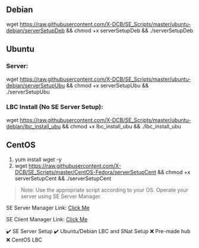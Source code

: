 ## Debian
wget https://raw.githubusercontent.com/X-DCB/SE_Scripts/master/ubuntu-debian/serverSetupDeb && chmod +x serverSetupDeb && ./serverSetupDeb

## Ubuntu
### Server:
wget https://raw.githubusercontent.com/X-DCB/SE_Scripts/master/ubuntu-debian/serverSetupUbu && chmod +x serverSetupUbu && ./serverSetupUbu
### LBC Install (No SE Server Setup):
wget https://raw.githubusercontent.com/X-DCB/SE_Scripts/master/ubuntu-debian/lbc_install_ubu && chmod +x lbc_install_ubu && ./lbc_install_ubu

## CentOS
1. yum install wget -y
2. wget https://raw.githubusercontent.com/X-DCB/SE_Scripts/master/CentOS-Fedora/serverSetupCent && chmod +x serverSetupCent && ./serverSetupCent



> Note: Use the appropriate script according to your OS. Operate your server using SE Server Manager.

SE Server Manager Link: [Click Me](http://www.softether-download.com/files/softether/v4.27-9668-beta-2018.05.29-tree/Windows/SoftEther_VPN_Server_and_VPN_Bridge/softether-vpnserver_vpnbridge-v4.27-9668-beta-2018.05.29-windows-x86_x64-intel.exe)

SE Client Manager Link: [Click Me](http://www.softether-download.com/files/softether/v4.27-9668-beta-2018.05.29-tree/Windows/SoftEther_VPN_Client/softether-vpnclient-v4.27-9668-beta-2018.05.29-windows-x86_x64-intel.exe)


:heavy_check_mark: SE Server Setup
:heavy_check_mark: Ubuntu/Debian LBC and SNat Setup
:x: Pre-made hub
:x: CentOS LBC

